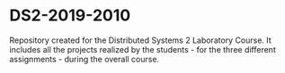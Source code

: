 # DS2-2019-2010
Repository created for the Distributed Systems 2 Laboratory Course. It includes all the projects realized by the students - for the three different assignments - during the overall course.
